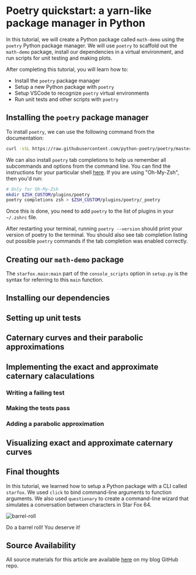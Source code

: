 # Poetry quickstart: a yarn-like package manager in Python

In this tutorial, we will create a Python package called `math-demo` using the `poetry` Python package manager. We will use `poetry` to scaffold out the `math-demo` package, install our dependencies in a virtual environment, and run scripts for unit testing and making plots.

After completing this tutorial, you will learn how to:

- Install the `poetry` package manager
- Setup a new Python package with `poetry`
- Setup VSCode to recognize `poetry` virtual environments
- Run unit tests and other scripts with `poetry`

## Installing the `poetry` package manager

To install `poetry`, we can use the following command from the documentation:

```zsh
curl -sSL https://raw.githubusercontent.com/python-poetry/poetry/master/get-poetry.py | python -
```

We can also install `poetry` tab completions to help us remember all subcommands and options from the command line. You can find the instructions for your particular shell [here](https://python-poetry.org/docs/#enable-tab-completion-for-bash-fish-or-zsh). If you are using "Oh-My-Zsh", then you'd run:

```zsh
# Only for Oh-My-Zsh
mkdir $ZSH_CUSTOM/plugins/poetry
poetry completions zsh > $ZSH_CUSTOM/plugins/poetry/_poetry
```

Once this is done, you need to add `poetry` to the list of plugins in your `~/.zshrc` file.

After restarting your terminal, running `poetry --version` should print your version of poetry to the terminal. You should also see tab completion listing out possible `poetry` commands if the tab completion was enabled correctly.

## Creating our `math-demo` package

The `starfox.main:main` part of the `console_scripts` option in `setup.py` is the syntax for referring to this `main` function.

## Installing our dependencies

## Setting up unit tests

## Caternary curves and their parabolic approximations

## Implementing the exact and approximate caternary calaculations

### Writing a failing test

### Making the tests pass

### Adding a parabolic approximation

## Visualizing exact and approximate caternary curves

## Final thoughts

In this tutorial, we learned how to setup a Python package with a CLI called `starfox`. We used `click` to bind command-line arguments to function arguments. We also used `questionary` to create a command-line wizard that simulates a conversation between characters in Star Fox 64.

![barrel-roll](https://i.makeagif.com/media/5-08-2015/ToQiiE.gif)

Do a barrel roll! You deserve it!

## Source Availability

All source materials for this article are available [here](https://github.com/jmswaney/blog/tree/main/04_poetry_quickstart) on my blog GitHub repo.

